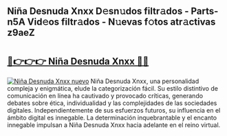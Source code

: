 ## Niña Desnuda Xnxx D𝚎sn𝚞dos filtr𝚊dos - Parts-n5A Vid𝚎os filtr𝚊dos - N𝚞evas f𝚘tos atr𝚊ctivas z9aeZ

# <h2><a href="http://mb0hbim.tromn.icu/?c=Ni%c3%b1a+Desnuda+Xnxx">🔗👉👉👉 Niña Desnuda Xnxx 🔗🔗</a></h2>

[![Niña Desnuda Xnxx nuevo](https://i.imgur.com/pEAQMta.gif)](http://mb0hbim.tromn.icu/?c=Ni%c3%b1a+Desnuda+Xnxx)
Niña Desnuda Xnxx, una personalidad compleja y enigmática, elude la categorización fácil. Su estilo distintivo de comunicación en línea ha cautivado y provocado críticas, generando debates sobre ética, individualidad y las complejidades de las sociedades digitales. Independientemente de sus esfuerzos futuros, su influencia en el ámbito digital es innegable. La determinación inquebrantable y el encanto innegable impulsan a Niña Desnuda Xnxx hacia adelante en el reino virtual.
